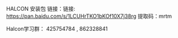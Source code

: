 HALCON 安装包 链接：链接: https://pan.baidu.com/s/1LCUHrTKO1bKOf10X7j38rg 提取码：mrtm

Halcon学习群： 425754784 , 862328841
